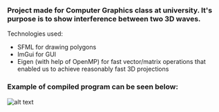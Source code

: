 ### Project made for Computer Graphics class at university. It's purpose is to show interference between two 3D waves. 
Technologies used: 
- SFML for drawing polygons
- ImGui for GUI
- Eigen (with help of OpenMP) for fast vector/matrix operations that enabled us to achieve reasonably fast 3D projections

### Example of compiled program can be seen below:
![alt text](https://github.com/erzar0/3D-wave-interference-simulation/blob/master/example.gif)

